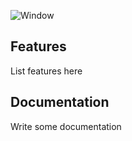 ![Window](../assets/olc.png?raw=true)

## Features

List features here

## Documentation 

Write some documentation
